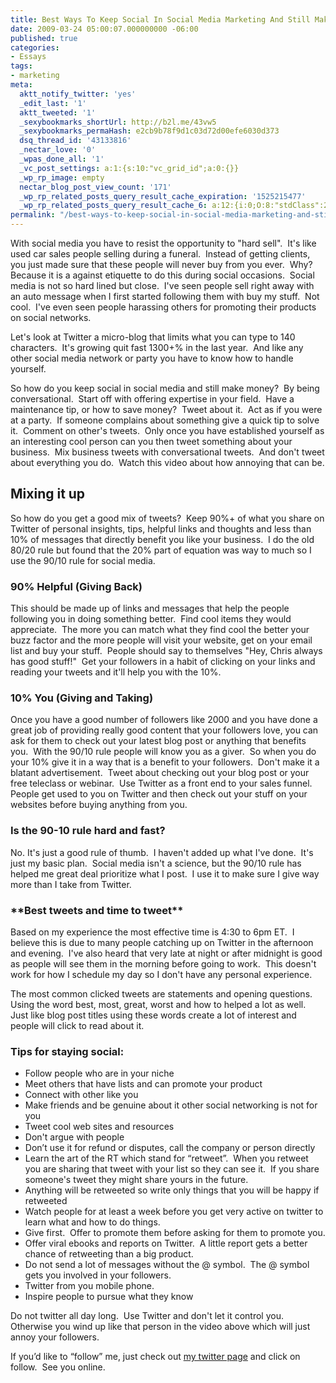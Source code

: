 ```yaml
---
title: Best Ways To Keep Social In Social Media Marketing And Still Make Money
date: 2009-03-24 05:00:07.000000000 -06:00
published: true
categories:
- Essays
tags:
- marketing
meta:
  aktt_notify_twitter: 'yes'
  _edit_last: '1'
  aktt_tweeted: '1'
  _sexybookmarks_shortUrl: http://b2l.me/43vw5
  _sexybookmarks_permaHash: e2cb9b78f9d1c03d72d00efe6030d373
  dsq_thread_id: '43133816'
  _nectar_love: '0'
  _wpas_done_all: '1'
  _vc_post_settings: a:1:{s:10:"vc_grid_id";a:0:{}}
  _wp_rp_image: empty
  nectar_blog_post_view_count: '171'
  _wp_rp_related_posts_query_result_cache_expiration: '1525215477'
  _wp_rp_related_posts_query_result_cache_6: a:12:{i:0;O:8:"stdClass":2:{s:7:"post_id";s:4:"1619";s:5:"score";s:17:"94.53159283411411";}i:1;O:8:"stdClass":2:{s:7:"post_id";s:4:"2132";s:5:"score";s:17:"70.83515985258146";}i:2;O:8:"stdClass":2:{s:7:"post_id";s:4:"1681";s:5:"score";s:17:"63.99281045622498";}i:3;O:8:"stdClass":2:{s:7:"post_id";s:4:"2144";s:5:"score";s:17:"63.96995725189444";}i:4;O:8:"stdClass":2:{s:7:"post_id";s:4:"1650";s:5:"score";s:17:"63.74760581208787";}i:5;O:8:"stdClass":2:{s:7:"post_id";s:4:"1451";s:5:"score";s:18:"63.737108661059224";}i:6;O:8:"stdClass":2:{s:7:"post_id";s:4:"1647";s:5:"score";s:17:"57.90096642013642";}i:7;O:8:"stdClass":2:{s:7:"post_id";s:4:"2830";s:5:"score";s:17:"56.49181885463844";}i:8;O:8:"stdClass":2:{s:7:"post_id";s:4:"1919";s:5:"score";s:17:"56.49181885463844";}i:9;O:8:"stdClass":2:{s:7:"post_id";s:4:"1801";s:5:"score";s:17:"55.33427363637355";}i:10;O:8:"stdClass":2:{s:7:"post_id";s:4:"1383";s:5:"score";s:18:"52.023099771059286";}i:11;O:8:"stdClass":2:{s:7:"post_id";s:4:"1278";s:5:"score";s:18:"52.023099771059286";}}
permalink: "/best-ways-to-keep-social-in-social-media-marketing-and-still-make-money/"
---
```

With social media you have to resist the opportunity to "hard sell".  It's like used car sales people selling during a funeral.  Instead of getting clients, you just made sure that these people will never buy from you ever.  Why?  Because it is a against etiquette to do this during social occasions.  Social media is not so hard lined but close.  I've seen people sell right away with an auto message when I first started following them with buy my stuff.  Not cool.  I've even seen people harassing others for promoting their products on social networks.</p>
<div>
<p>Let's look at Twitter a micro-blog that limits what you can type to 140 characters.  It's growing quit fast 1300+% in the last year.  And like any other social media network or party you have to know how to handle yourself.

So how do you keep social in social media and still make money?  By being conversational.  Start off with offering expertise in your field.  Have a maintenance tip, or how to save money?  Tweet about it.  Act as if you were at a party.  If someone complains about something give a quick tip to solve it.  Comment on other's tweets.  Only once you have established yourself as an interesting cool person can you then tweet something about your business.  Mix business tweets with conversational tweets.  And don't tweet about everything you do.  Watch this video about how annoying that can be.

<object width="425" height="344" data="http://www.youtube.com/v/ALbH63Ali9U&amp;color1=0xb1b1b1&amp;color2=0xcfcfcf&amp;feature=player_embedded&amp;fs=1" type="application/x-shockwave-flash"><param name="allowFullScreen" value="true" /><param name="src" value="http://www.youtube.com/v/ALbH63Ali9U&amp;color1=0xb1b1b1&amp;color2=0xcfcfcf&amp;feature=player_embedded&amp;fs=1" /><param name="allowfullscreen" value="true" /></object></p>
<h2>Mixing it up</h2>
<p>So how do you get a good mix of tweets?  Keep 90%+ of what you share on Twitter of personal insights, tips, helpful links and thoughts and less than 10% of messages that directly benefit you like your business.  I do the old 80/20 rule but found that the 20% part of equation was way to much so I use the 90/10 rule for social media.</p>
<h3>90% Helpful (Giving Back)</h3>
<p>This should be made up of links and messages that help the people following you in doing something better.  Find cool items they would appreciate.  The more you can match what they find cool the better your buzz factor and the more people will visit your website, get on your email list and buy your stuff.  People should say to themselves "Hey, Chris always has good stuff!"  Get your followers in a habit of clicking on your links and reading your tweets and it'll help you with the 10%.</p>
<h3>10% You (Giving and Taking)</h3>
<p>Once you have a good number of followers like 2000 and you have done a great job of providing really good content that your followers love, you can ask for them to check out your latest blog post or anything that benefits you.  With the 90/10 rule people will know you as a giver.  So when you do your 10% give it in a way that is a benefit to your followers.  Don't make it a blatant advertisement.  Tweet about checking out your blog post or your free teleclass or webinar.  Use Twitter as a front end to your sales funnel.  People get used to you on Twitter and then check out your stuff on your websites before buying anything from you.</p>
<h3>Is the 90-10 rule hard and fast?</h3>
<p>No. It's just a good rule of thumb.  I haven't added up what I've done.  It's just my basic plan.  Social media isn't a science, but the 90/10 rule has helped me great deal prioritize what I post.  I use it to make sure I give way more than I take from Twitter.</p>
<h3>**Best tweets and time to tweet**</h3>
<p>Based on my experience the most effective time is 4:30 to 6pm ET.  I believe this is due to many people catching up on Twitter in the afternoon and evening.  I've also heard that very late at night or after midnight is good as people will see them in the morning before going to work.  This doesn't work for how I schedule my day so I don't have any personal experience.

The most common clicked tweets are statements and opening questions.  Using the word best, most, great, worst and how to helped a lot as well.  Just like blog post titles using these words create a lot of interest and people will click to read about it.</p>
<h3>Tips for staying social:</h3>
<ul>
<li>Follow people who are in your niche</li>
<li>Meet others that have lists and can promote your product</li>
<li>Connect with other like you</li>
<li>Make friends and be genuine about it other social networking is not for you</li>
<li>Tweet cool web sites and resources</li>
<li>Don't argue with people</li>
<li>Don’t use it for refund or disputes, call the company or person directly</li>
<li>Learn the art of the RT which stand for “retweet”.  When you retweet you are sharing that tweet with your list so they can see it.  If you share someone's tweet they might share yours in the future.</li>
<li>Anything will be retweeted so write only things that you will be happy if retweeted</li>
<li>Watch people for at least a week before you get very active on twitter to learn what and how to do things.</li>
<li>Give first.  Offer to promote them before asking for them to promote you.</li>
<li>Offer viral ebooks and reports on Twitter.  A little report gets a better chance of retweeting than a big product.</li>
<li>Do not send a lot of messages without the @ symbol.  The @ symbol gets you involved in your followers.</li>
<li>Twitter from you mobile phone.</li>
<li>Inspire people to pursue what they know</li>
</ul>
<p>Do not twitter all day long.  Use Twitter and don't let it control you.  Otherwise you wind up like that person in the video above which will just annoy your followers.</p></div>
<p>If you’d like to “follow” me, just check out <a id="drz3" title="my twitter page" href="http://www.twitter.com/EagleChris" target="_blank" rel="nofollow">my twitter page</a> and click on follow.  See you online.</p>
